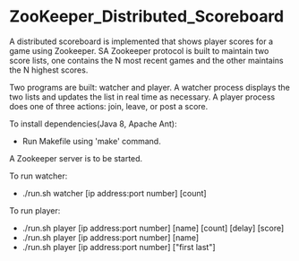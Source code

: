 # ZooKeeper_Distributed_Scoreboard
A distributed scoreboard is implemented that shows player scores for a game using Zookeeper. SA Zookeeper protocol is built to maintain two score lists, one contains the N most recent games and the other maintains the N highest scores.

Two programs are built: watcher and player. A watcher process displays the two lists and updates the list in real time as necessary. A player process does one of three actions: join, leave, or post a score.

To install dependencies(Java 8, Apache Ant):
* Run Makefile using 'make' command.

A Zookeeper server is to be started.

To run watcher:
* ./run.sh watcher [ip address:port number] [count]

To run player:
* ./run.sh player [ip address:port number] [name] [count] [delay] [score]
* ./run.sh player [ip address:port number] [name]
* ./run.sh player [ip address:port number] ["first last"]
